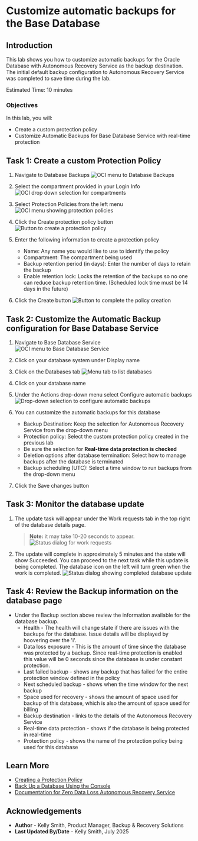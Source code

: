 # Customize automatic backups for the Base Database

## Introduction

This lab shows you how to customize automatic backups for the Oracle Database with Autonomous Recovery Service as the backup destination.  The initial default backup configuration to Autonomous Recovery Service was completed to save time during the lab.

Estimated Time: 10 minutes

### Objectives

In this lab, you will:
* Create a custom protection policy
* Customize Automatic Backups for Base Database Service with real-time protection

## Task 1: Create a custom Protection Policy

1. Navigate to Database Backups
    ![OCI menu to Database Backups](images/ham_database_dbbackups.png)

2. Select the compartment provided in your Login Info
    ![OCI drop down selection for compartments](images/select_compartment.png)

3. Select Protection Policies from the left menu
    ![OCI menu showing protection policies](images/recovery_service_protection_policy_menu.png)

4. Click the Create protection policy button
    ![Button to create a protection policy](images/create_protection_policy_button.png)

5. Enter the following information to create a protection policy
    * Name: Any name you would like to use to identify the policy
    * Compartment:  The compartment being used
    * Backup retention period (in days): Enter the number of days to retain the backup
    * Enable retention lock: Locks the retention of the backups so no one can reduce backup retention time. (Scheduled lock time must be 14 days in the future)

6. Click the Create button
    ![Button to complete the policy creation](images/create_button.png)

## Task 2: Customize the Automatic Backup configuration for Base Database Service

1. Navigate to Base Database Service
    ![OCI menu to Base Database Service](images/ham_basedb2.png)

2. Click on your database system under Display name

3. Click on the Databases tab
    ![Menu tab to list databases](images/tab_basedb_databases.png)

4. Click on your database name

5. Under the Actions drop-down menu select Configure automatic backups
    ![Drop-down selection to configure automatic backups](images/config_auto_backups_button.png)

6. You can customize the automatic backups for this database
    * Backup Destination: Keep the selection for Autonomous Recovery Service from the drop-down menu
    * Protection policy: Select the custom protection policy created in the previous lab
    * Be sure the selection for **Real-time data protection is checked**
    * Deletion options after database termination: Select how to manage backups after the database is terminated
    * Backup scheduling (UTC): Select a time window to run backups from the drop-down menu

7. Click the Save changes button

## Task 3: Monitor the database update

1. The update task will appear under the Work requests tab in the top right of the database details page. 
    > **Note:** it may take 10-20 seconds to appear.
    ![Status dialog for work requests](images/update_database.png)

2. The update will complete in approximately 5 minutes and the state will show Succeeded.  You can proceed to the next task while this update is being completed.  The database icon on the left will turn green when the work is completed.
    ![Status dialog showing completed database update](images/update_database_completed.png)

## Task 4: Review the Backup information on the database page

* Under the Backup section above review the information available for the database backup.
    * Health - The health will change state if there are issues with the backups for the database.  Issue details will be displayed by hoovering over the 'i'.
    * Data loss exposure - This is the amount of time since the database was protected by a backup.  Since real-time protection is enabled this value will be 0 seconds since the database is under constant protection.
    * Last failed backup - shows any backup that has failed for the entire protection window defined in the policy
    * Next scheduled backup - shows when the time window for the next backup
    * Space used for recovery - shows the amount of space used for backup of this database, which is also the amount of space used for billing
    * Backup destination - links to the details of the Autonomous Recovery Service
    * Real-time data protection - shows if the database is being protected in real-time
    * Protection policy - shows the name of the protection policy being used for this database

## Learn More

* [Creating a Protection Policy](https://docs.oracle.com/en-us/iaas/recovery-service/doc/create-protection-policy.html#GUID-C73E254E-2019-4EDA-88E0-F0BA68082A65)
* [Back Up a Database Using the Console](https://docs.oracle.com/en/cloud/paas/bm-and-vm-dbs-cloud/dbbackupoci/index.html)
* [Documentation for Zero Data Loss Autonomous Recovery Service](https://docs.oracle.com/en/cloud/paas/recovery-service/dbrsu/)


## Acknowledgements
* **Author** - Kelly Smith, Product Manager, Backup & Recovery Solutions
* **Last Updated By/Date** - Kelly Smith, July 2025
